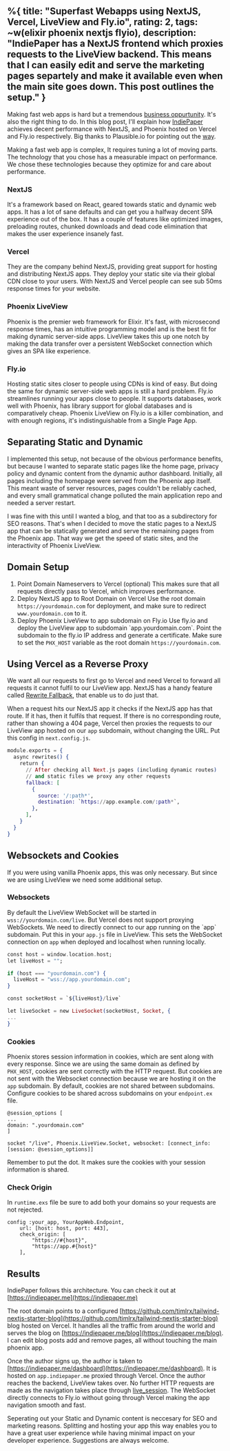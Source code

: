 %{
  title: "Superfast Webapps using NextJS, Vercel, LiveView and Fly.io",
  rating: 2,
  tags: ~w(elixir phoenix nextjs flyio),
  description: "IndiePaper has a NextJS frontend which proxies requests to the LiveView backend. This means that I can easily edit and serve the marketing pages separtely and make it available even when the main site goes down. This post outlines the setup."
}
---

Making fast web apps is hard but a tremendous [business oppurtunity](https://www.businesswire.com/news/home/20180724005488/en/Slow-Websites-Are-Silent-Killers-for-Businesses). It's also the right thing to do. In this blog post, I'll explain how [IndiePaper](https://indiepaper.me) achieves decent performance with NextJS, and Phoenix hosted on Vercel and Fly.io respectively. Big thanks to Plausible.io for pointing out the [way](https://github.com/plausible/analytics/discussions/1593).

Making a fast web app is complex, It requires tuning a lot of moving parts. The technology that you chose has a measurable impact on performance. We chose these technologies because they optimize for and care about performance.

### NextJS

It's a framework based on React, geared towards static and dynamic web apps. It has a lot of sane defaults and can get you a halfway decent SPA experience out of the box. It has a couple of features like optimized images, preloading routes, chunked downloads and dead code elimination that makes the user experience insanely fast.

### Vercel

They are the company behind NextJS, providing great support for hosting and distributing NextJS apps. They deploy your static site via their global CDN close to your users. With NextJS and Vercel people can see sub 50ms response times for your website.

### Phoenix LiveView

Phoenix is the premier web framework for Elixir. It's fast, with microsecond response times, has an intuitive programming model and is the best fit for making dynamic server-side apps. LiveView takes this up one notch by making the data transfer over a persistent WebSocket connection which gives an SPA like experience.

### Fly.io

Hosting static sites closer to people using CDNs is kind of easy. But doing the same for dynamic server-side web apps is still a hard problem. Fly.io streamlines running your apps close to people. It supports databases, work well with Phoenix, has library support for global databases and is comparatively cheap. Phoenix LiveView on Fly.io is a killer combination, and with enough regions, it's indistinguishable from a Single Page App.

Separating Static and Dynamic
-----------------------------

I implemented this setup, not because of the obvious performance benefits, but because I wanted to separate static pages like the home page, privacy policy and dynamic content from the dynamic author dashboard. Initially, all pages including the homepage were served from the Phoenix app itself. This meant waste of server resources, pages couldn't be reliably cached, and every small grammatical change polluted the main application repo and needed a server restart.

I was fine with this until I wanted a blog, and that too as a subdirectory for SEO reasons. That's when I decided to move the static pages to a NextJS app that can be statically generated and serve the remaining pages from the Phoenix app. That way we get the speed of static sites, and the interactivity of Phoenix LiveView.

Domain Setup
------------

1.  Point Domain Nameservers to Vercel (optional) This makes sure that all requests directly pass to Vercel, which improves performance.
2.  Deploy NextJS app to Root Domain on Vercel Use the root domain `https://yourdomain.com` for deployment, and make sure to redirect `www.yourdomain.com` to it.
3.  Deploy Phoenix LiveView to app subdomain on Fly.io Use fly.io and deploy the LiveView app to subdomain \`app.yourdomain.com\`. Point the subdomain to the fly.io IP address and generate a certificate. Make sure to set the `PHX_HOST` variable as the root domain `https://yourdomain.com`.

Using Vercel as a Reverse Proxy
-------------------------------

We want all our requests to first go to Vercel and need Vercel to forward all requests it cannot fulfil to our LiveView app. NextJS has a handy feature called [Rewrite Fallback](https://nextjs.org/docs/migrating/incremental-adoption#rewrites), that enable us to do just that.

When a request hits our NextJS app it checks if the NextJS app has that route. If it has, then it fulfils that request. If there is no corresponding route, rather than showing a 404 page, Vercel then proxies the requests to our LiveView app hosted on our `app` subdomain, without changing the URL. Put this config in `next.config.js`.


```elixir
module.exports = {
  async rewrites() {
    return {
      // After checking all Next.js pages (including dynamic routes)
      // and static files we proxy any other requests
      fallback: [
        {
          source: '/:path*',
          destination: `https://app.example.com/:path*`,
        },
      ],
    }
  }
}
```
        

Websockets and Cookies
----------------------

If you were using vanilla Phoenix apps, this was only necessary. But since we are using LiveView we need some additional setup.

### Websockets

By default the LiveView WebSocket will be started in `wss://yourdomain.com/live`. But Vercel does not support proxying WebSockets. We need to directly connect to our app running on the \`app\` subdomain. Put this in your `app.js` file in LiveView. This sets the WebSocket connection on `app` when deployed and localhost when running locally.

```elixir
const host = window.location.host;
let liveHost = "";

if (host === "yourdomain.com") {
  liveHost = "wss://app.yourdomain.com";
}

const socketHost = `${liveHost}/live`

let liveSocket = new LiveSocket(socketHost, Socket, {
...
}
```
        

### Cookies

Phoenix stores session information in cookies, which are sent along with every response. Since we are using the same domain as defined by `PHX_HOST`, cookies are sent correctly with the HTTP request. But cookies are not sent with the Websocket connection because we are hosting it on the `app` subdomain. By default, cookies are not shared between subdomains. Configure cookies to be shared across subdomains on your `endpoint.ex` file.

```
@session_options [
...
domain: ".yourdomain.com"
]

socket "/live", Phoenix.LiveView.Socket, websocket: [connect_info: [session: @session_options]]
```

Remember to put the dot. It makes sure the cookies with your session information is shared.

### Check Origin

In `runtime.exs` file be sure to add both your domains so your requests are not rejected.

```
config :your_app, YourAppWeb.Endpoint,
    url: [host: host, port: 443],
    check_origin: [
        "https://#{host}",
        "https://app.#{host}"
    ],
```

Results
-------

IndiePaper follows this architecture. You can check it out at [https://indiepaper.me](https://indiepaper.me)

The root domain points to a configured [https://github.com/timlrx/tailwind-nextjs-starter-blog](https://github.com/timlrx/tailwind-nextjs-starter-blog) blog hosted on Vercel. It handles all the traffic from around the world and serves the blog on [https://indiepaper.me/blog](https://indiepaper.me/blog). I can edit blog posts add and remove pages, all without touching the main phoenix app.

Once the author signs up, the author is taken to [https://indiepaper.me/dashboard](https://indiepaper.me/dashboard). It is hosted on `app.indiepaper.me` proxied through Vercel. Once the author reaches the backend, LiveView takes over. No further HTTP requests are made as the navigation takes place through [live\_session](https://hexdocs.pm/phoenix_live_view/Phoenix.LiveView.Router.html#live_session/3). The WebSocket directly connects to Fly.io without going through Vercel making the app navigation smooth and fast.

Seperating out your Static and Dynamic content is neccesary for SEO and marketing reasons. Splitting and hosting your app this way enables you to have a great user experience while having minimal impact on your developer experience. Suggestions are always welcome.
